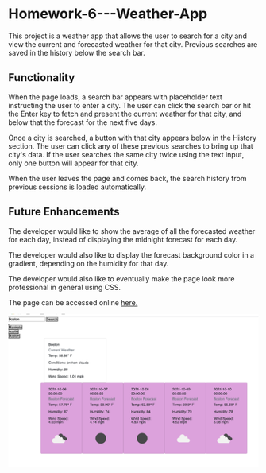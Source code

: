 # Homework-6---Weather-App
This project is a weather app that allows the user to search for a city and view the current and forecasted weather for that city. Previous searches are saved in the history below the search bar.

## Functionality
When the page loads, a search bar appears with placeholder text instructing the user to enter a city. The user can click the search bar or hit the Enter key to fetch and present the current weather for that city, and below that the forecast for the next five days.

Once a city is searched, a button with that city appears below in the History section. The user can click any of these previous searches to bring up that city's data. If the user searches the same city twice using the text input, only one button will appear for that city.

When the user leaves the page and comes back, the search history from previous sessions is loaded automatically.

## Future Enhancements
The developer would like to show the average of all the forecasted weather for each day, instead of displaying the midnight forecast for each day.

The developer would also like to display the forecast background color in a gradient, depending on the humidity for that day.

The developer would also like to eventually make the page look more professional in general using CSS.



The page can be accessed online [here.](https://mat-lundin.github.io/Homework-6---Weather-App/)

![weather app screenshot](./assets/images/weatherScreenshot.png)